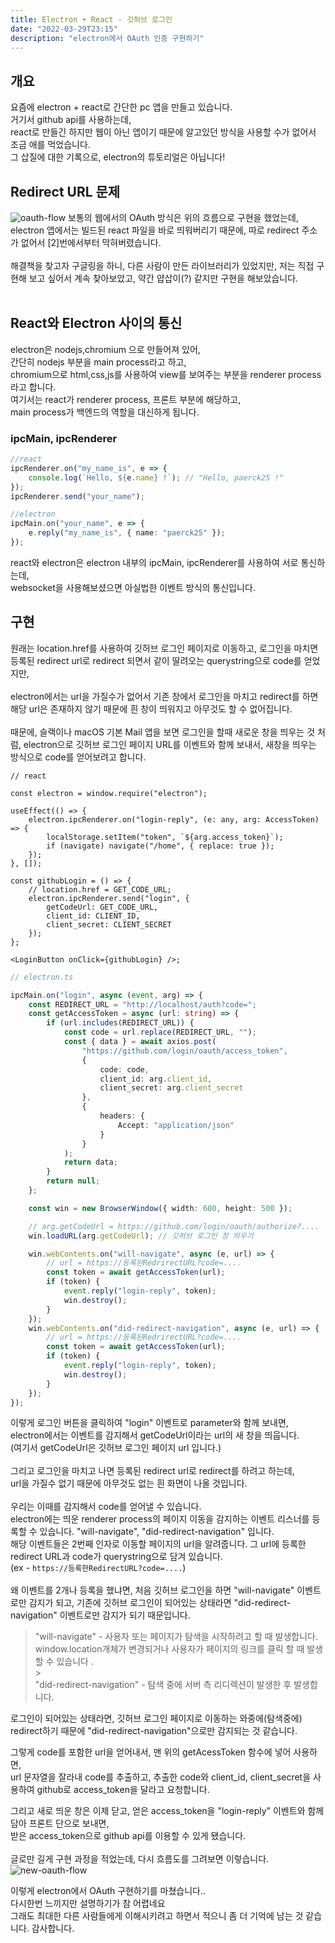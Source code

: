 ```yaml
---
title: Electron + React - 깃허브 로그인
date: "2022-03-29T23:15"
description: "electron에서 OAuth 인증 구현하기"
---
```


## 개요

요즘에 electron + react로 간단한 pc 앱을 만들고 있습니다.<br>
거기서 github api를 사용하는데,<br>
react로 만들긴 하지만 웹이 아닌 앱이기 때문에 알고있던 방식을 사용할 수가 없어서 조금 애를 먹었습니다.<br>
그 삽질에 대한 기록으로, electron의 튜토리얼은 아닙니다!
<br>

## Redirect URL 문제

![oauth-flow](./images/oauth-flow.png)
보통의 웹에서의 OAuth 방식은 위의 흐름으로 구현을 했었는데,<br>
electron 앱에서는 빌드된 react 파일을 바로 띄워버리기 때문에, 따로 redirect 주소가 없어서 \[2\]번에서부터 막혀버렸습니다.<br>
<br>
해결책을 찾고자 구글링을 하니, 다른 사람이 만든 라이브러리가 있었지만,
저는 직접 구현해 보고 싶어서 계속 찾아보았고, 약간 얍삽이(?) 같지만 구현을 해보았습니다.<br>
<br>

## React와 Electron 사이의 통신

electron은 nodejs,chromium 으로 만들어져 있어,<br>
간단히 nodejs 부분을 main process라고 하고,<br>
chromium으로 html,css,js를 사용하여 view를 보여주는 부분을 renderer process 라고 합니다.<br>
여기서는 react가 renderer process, 프론트 부분에 해당하고,<br>
main process가 백엔드의 역할을 대신하게 됩니다.

### ipcMain, ipcRenderer

```ts
//react
ipcRenderer.on("my_name_is", e => {
    console.log(`Hello, ${e.name} !`); // "Hello, paerck25 !"
});
ipcRenderer.send("your_name");

//electron
ipcMain.on("your_name", e => {
    e.reply("my_name_is", { name: "paerck25" });
});
```

react와 electron은 electron 내부의 ipcMain, ipcRenderer를 사용하여 서로 통신하는데,<br>
websocket을 사용해보셨으면 아실법한 이벤트 방식의 통신입니다.<br>

## 구현

원래는 location.href를 사용하여 깃허브 로그인 페이지로 이동하고, 로그인을 마치면 등록된 redirect url로 redirect 되면서 같이 딸려오는 querystring으로 code를 얻었지만,<br>
<br>
electron에서는 url을 가질수가 없어서 기존 창에서 로그인을 마치고 redirect를 하면 해당 url은 존재하지 않기 때문에 흰 창이 띄워지고 아무것도 할 수 없어집니다.<br>
<br>
때문에, 슬랙이나 macOS 기본 Mail 앱을 보면 로그인을 할때 새로운 창을 띄우는 것 처럼, electron으로 깃허브 로그인 페이지 URL를 이벤트와 함께 보내서, 새창을 띄우는 방식으로 code를 얻어보려고 합니다.

```tsx
// react

const electron = window.require("electron");

useEffect(() => {
    electron.ipcRenderer.on("login-reply", (e: any, arg: AccessToken) => {
        localStorage.setItem("token", `${arg.access_token}`);
        if (navigate) navigate("/home", { replace: true });
    });
}, []);

const githubLogin = () => {
    // location.href = GET_CODE_URL;
    electron.ipcRenderer.send("login", {
        getCodeUrl: GET_CODE_URL,
        client_id: CLIENT_ID,
        client_secret: CLIENT_SECRET
    });
};

<LoginButton onClick={githubLogin} />;
```

```typescript
// electron.ts

ipcMain.on("login", async (event, arg) => {
    const REDIRECT_URL = "http://localhost/auth?code=";
    const getAccessToken = async (url: string) => {
        if (url.includes(REDIRECT_URL)) {
            const code = url.replace(REDIRECT_URL, "");
            const { data } = await axios.post(
                "https://github.com/login/oauth/access_token",
                {
                    code: code,
                    client_id: arg.client_id,
                    client_secret: arg.client_secret
                },
                {
                    headers: {
                        Accept: "application/json"
                    }
                }
            );
            return data;
        }
        return null;
    };

    const win = new BrowserWindow({ width: 600, height: 500 });

    // arg.getCodeUrl = https://github.com/login/oauth/authorize?....
    win.loadURL(arg.getCodeUrl); // 깃허브 로그인 창 띄우기

    win.webContents.on("will-navigate", async (e, url) => {
        // url = https://등록된RedrirectURL?code=....
        const token = await getAccessToken(url);
        if (token) {
            event.reply("login-reply", token);
            win.destroy();
        }
    });
    win.webContents.on("did-redirect-navigation", async (e, url) => {
        // url = https://등록된RedrirectURL?code=....
        const token = await getAccessToken(url);
        if (token) {
            event.reply("login-reply", token);
            win.destroy();
        }
    });
});
```

이렇게 로그인 버튼을 클릭하여 "login" 이벤트로 parameter와 함께 보내면,<br>
electron에서는 이벤트를 감지해서 getCodeUrl이라는 url의 새 창을 띄웁니다.<br>
(여기서 getCodeUrl은 깃허브 로그인 페이지 url 입니다.)<br>
<br>
그리고 로그인을 마치고 나면 등록된 redirect url로 redirect를 하려고 하는데,<br>
url을 가질수 없기 때문에 아무것도 없는 흰 화면이 나올 것입니다.<br>
<br>
우리는 이때를 감지해서 code를 얻어낼 수 있습니다.<br>
electron에는 띄운 renderer process의 페이지 이동을 감지하는 이벤트 리스너를 등록할 수 있습니다. "will-navigate", "did-redirect-navigation" 입니다.<br>
해당 이벤트들은 2번째 인자로 이동할 페이지의 url을 알려줍니다. 그 url에 등록한 redirect URL과 code가 querystring으로 담겨 있습니다. <br>
(ex - `https://등록한RedirectURL?code=....`)
<br><br>
왜 이벤트를 2개나 등록을 했냐면, 처음 깃허브 로그인을 하면 "will-navigate" 이벤트로만 감지가 되고, 기존에 깃허브 로그인이 되어있는 상태라면 "did-redirect-navigation" 이벤트로만 감지가 되기 때문입니다.<br>

> "will-navigate" - 사용자 또는 페이지가 탐색을 시작하려고 할 때 발생합니다. window.location개체가 변경되거나 사용자가 페이지의 링크를 클릭 할 때 발생할 수 있습니다 .<br> > <br>
> "did-redirect-navigation" - 탐색 중에 서버 측 리디렉션이 발생한 후 발생합니다.

로그인이 되어있는 상태라면, 깃허브 로그인 페이지로 이동하는 와중에(탐색중에) redirect하기 때문에 "did-redirect-navigation"으로만 감지되는 것 같습니다.

그렇게 code를 포함한 url을 얻어내서, 맨 위의 getAcessToken 함수에 넣어 사용하면,<br>
url 문자열을 잘라내 code를 추출하고, 추출한 code와 client_id, client_secret을 사용하여 github로 access_token을 달라고 요청합니다.<br>

그리고 새로 띄운 창은 이제 닫고,
얻은 access_token을 "login-reply" 이벤트와 함께 담아 프론트 단으로 보내면,<br>
받은 access_token으로 github api를 이용할 수 있게 됐습니다.<br>
<br>
글로만 길게 구현 과정을 적었는데, 다시 흐름도를 그려보면 이렇습니다.
![new-oauth-flow](./images/new-oauth-flow.png)

이렇게 electron에서 OAuth 구현하기를 마쳤습니다..<br>
다시한번 느끼지만 설명하기가 참 어렵네요<br>
그래도 최대한 다른 사람들에게 이해시키려고 하면서 적으니 좀 더 기억에 남는 것 같습니다. 감사합니다.
